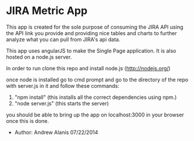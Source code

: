 JIRA Metric App
=============

This app is created for the sole purpose of consuming the JIRA API using the API link you provide and providing nice tables and charts to further analyze what you can pull from JIRA's api data.

This app uses angularJS to make the Single Page application.  It is also hosted on a node.js server.

In order to run clone this repo and install node.js (http://nodejs.org/)

once node is installed go to cmd prompt and go to the directory of the repo with server.js in it and follow these commands:

1) "npm install"  (this installs all the correct dependencies using npm.)
2) "node server.js" (this starts the server)

you should be able to bring up the app on localhost:3000 in your browser once this is done.


* Author: Andrew Alanis 07/22/2014